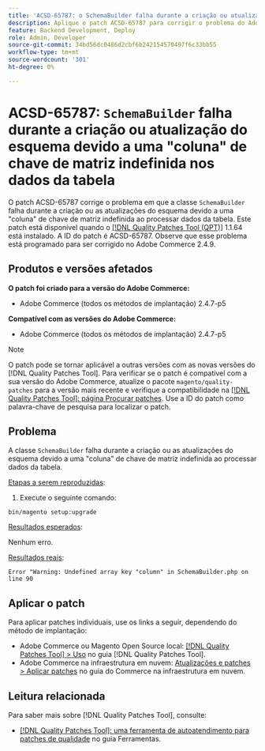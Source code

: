 ```yaml
---
title: 'ACSD-65787: o SchemaBuilder falha durante a criação ou atualização do esquema devido a uma "coluna" de chave de matriz indefinida nos dados da tabela'
description: Aplique o patch ACSD-65787 para corrigir o problema do Adobe Commerce em que a classe SchemaBuilder falha durante a criação ou as atualizações do esquema devido a uma "coluna" de chave de matriz indefinida ao processar dados da tabela.
feature: Backend Development, Deploy
role: Admin, Developer
source-git-commit: 34bd56dc0486d2cbf6b242154570497f6c33bb55
workflow-type: tm+mt
source-wordcount: '301'
ht-degree: 0%

---
```



# ACSD-65787: `SchemaBuilder` falha durante a criação ou atualização do esquema devido a uma &quot;coluna&quot; de chave de matriz indefinida nos dados da tabela

O patch ACSD-65787 corrige o problema em que a classe `SchemaBuilder` falha durante a criação ou as atualizações do esquema devido a uma &quot;coluna&quot; de chave de matriz indefinida ao processar dados da tabela. Este patch está disponível quando o [[!DNL Quality Patches Tool (QPT)]](/help/tools/quality-patches-tool/quality-patches-tool-to-self-serve-quality-patches.md) 1.1.64 está instalado. A ID do patch é ACSD-65787. Observe que esse problema está programado para ser corrigido no Adobe Commerce 2.4.9.

## Produtos e versões afetados

**O patch foi criado para a versão do Adobe Commerce:**

* Adobe Commerce (todos os métodos de implantação) 2.4.7-p5

**Compatível com as versões do Adobe Commerce:**

* Adobe Commerce (todos os métodos de implantação) 2.4.7-p5

>[!NOTE]
>
>O patch pode se tornar aplicável a outras versões com as novas versões do [!DNL Quality Patches Tool]. Para verificar se o patch é compatível com a sua versão do Adobe Commerce, atualize o pacote `magento/quality-patches` para a versão mais recente e verifique a compatibilidade na [[!DNL Quality Patches Tool]: página Procurar patches](https://experienceleague.adobe.com/tools/commerce-quality-patches/index.html). Use a ID do patch como palavra-chave de pesquisa para localizar o patch.

## Problema

A classe `SchemaBuilder` falha durante a criação ou as atualizações do esquema devido a uma &quot;coluna&quot; de chave de matriz indefinida ao processar dados da tabela.

<u>Etapas a serem reproduzidas</u>:

1. Execute o seguinte comando:

```
bin/magento setup:upgrade
```

<u>Resultados esperados</u>:

Nenhum erro.

<u>Resultados reais</u>:

```
Error "Warning: Undefined array key "column" in SchemaBuilder.php on line 90
```

## Aplicar o patch

Para aplicar patches individuais, use os links a seguir, dependendo do método de implantação:

* Adobe Commerce ou Magento Open Source local: [[!DNL Quality Patches Tool] > Uso](/help/tools/quality-patches-tool/usage.md) no guia [!DNL Quality Patches Tool].
* Adobe Commerce na infraestrutura em nuvem: [Atualizações e patches > Aplicar patches](https://experienceleague.adobe.com/docs/commerce-cloud-service/user-guide/develop/upgrade/apply-patches.html) no guia do Commerce na infraestrutura em nuvem.

## Leitura relacionada

Para saber mais sobre [!DNL Quality Patches Tool], consulte:

* [[!DNL Quality Patches Tool]: uma ferramenta de autoatendimento para patches de qualidade](/help/tools/quality-patches-tool/quality-patches-tool-to-self-serve-quality-patches.md) no guia Ferramentas.
